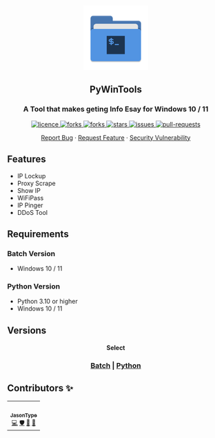 <div align="center">
<img width="150px" src="Icons/icon.png" alt="WinDevTools" />
<h2 align="center">PyWinTools</h2>
<h3 align="center">A Tool that makes geting Info Esay for Windows 10 / 11</h3>
</div>

<p align="center">
<a href="https://github.com/JasonType/PyWinTools/blob/main/LICENSE" target="blank">
<img src="https://img.shields.io/github/license/JasonType/PyWinTools?style=flat-square" alt="licence" />
</a>
<a href="https://github.com/JasonType/PyWinTools/fork" target="blank">
<img src="https://img.shields.io/github/forks/JasonType/PyWinTools?style=flat-square" alt="forks"/>
</a>
<a href="https://github.com/JasonType/PyWinTools/fork" target="blank">
<img src="https://img.shields.io/github/forks/JasonType/PyWinTools?style=flat-square" alt="forks"/>
</a>
<a href="https://github.com/JasonType/PyWinTools/stargazers" target="blank">
<img src="https://img.shields.io/github/stars/JasonType/PyWinTools?style=flat-square" alt="stars"/>
</a>
<a href="https://github.com/JasonType/PyWinTools/issues" target="blank">
<img src="https://img.shields.io/github/issues/JasonType/PyWinTools?style=flat-square" alt="issues" />
</a>
<a href="https://github.com/JasonType/PyWinTools/pulls" target="blank">
<img src="https://img.shields.io/github/issues-pr/JasonType/PyWinTools?style=flat-square" alt="pull-requests"/>
</a>


<p align="center">
    <a href="https://github.com/JasonType/WinDevTools/issues/new/choose">Report Bug</a>
    ·
    <a href="https://github.com/JasonType/WinDevTools/issues/new/choose">Request Feature</a>
    ·
    <a href="https://github.com/JasonType/WinDevTools/issues/new/choose">Security Vulnerability</a>
   
</p>

<!-- ALL-CONTRIBUTORS-BADGE:START - Do not remove or modify this section -->

<!-- ALL-CONTRIBUTORS-BADGE:END -->





## Features

- IP Lockup
- Proxy Scrape
- Show IP
- WiFiPass
- IP Pinger
- DDoS Tool

## Requirements

### Batch Version
- Windows 10 / 11

### Python Version
- Python 3.10 or higher
- Windows 10 / 11

## Versions

<h4 align="center">
    Select
</h4>

<h3 align="center">
    <a href="https://github.com/JasonType/WinDevTools/tree/Batch">Batch</a>
   |
    <a href="https://github.com/JasonType/WinDevTools/tree/Python">Python</a>   
</h3>    

## Contributors ✨



<!-- ALL-CONTRIBUTORS-LIST:START - Do not remove or modify this section -->
<!-- prettier-ignore-start -->
<!-- markdownlint-disable -->
<table align="center">
  <tr>
    <td align="center"><a href="https://github.com/JasonType"><img src="https://avatars.githubusercontent.com/u/51136022?v=4?s=100" width="100px;" alt=""/><br /><sub><b>JasonType</b></sub></a><br /><a href="https://github.com/JasonType/WinDevTools/commits?author=JasonType" title="Code">💻</a> <a href="#security-JasonType" title="Security">🛡️</a> <a href="#data-JasonType" title="Data">🔣</a> <a href="#ideas-JasonType" title="Ideas, Planning, & Feedback">🤔</a></td>
  </tr>
</table>

<!-- markdownlint-restore -->
<!-- prettier-ignore-end -->

<!-- ALL-CONTRIBUTORS-LIST:END -->

